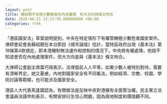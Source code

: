 ```yaml
---
layout: post
title: 蘇紹聰不知極少數案會否內地審理　料大方向與條文吻合
date: 2020-06-21 13:13:50.000000000 +08:00
categories: rthk
---
```


「港區國安法」草案說明提到，中央在特定情形下有權管轄極少數危害國安案件。律師會前會長蘇紹聰在本台節目《城市論壇》估計，當特區政府出現《基本法》第18條第4款規定，即本港機制無法運作和控制的情況下，中央將有權處理，他說不知道會否在內地處理案件，但大方向是與《基本法》條文吻合。

大律師公會副主席葉巧琦表示，法律面前人人平等，如果少數人被特別對待，需要有清晰界定。她又憂慮，內地對國家安全有不同看法，例如經濟、宗教、校園、學術討論等範疇，也可能涉及國家安全。

港區人大代表馬逢國認為，有關做法是反映中央對港擁有全面管治權。民主黨立法會議員涂謹申則表示，有關安排衍生信心問題，因為兩地制度和價值觀不同。
